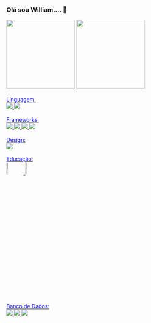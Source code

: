 ### Olá sou William.... 👋

<!--
**william091983/william091983** is a ✨ _special_ ✨ repository because its `README.md` (this file) appears on your GitHub profile.

Here are some ideas to get you started:

- 🔭 I’m currently working on ...
- 🌱 I’m currently learning ...
- 👯 I’m looking to collaborate on ...
- 🤔 I’m looking for help with ...
- 💬 Ask me about ...
- 📫 How to reach me: ...
- 😄 Pronouns: ...
- ⚡ Fun fact: ...
-->



<div>
<a href="https://github-readme-stats.vercel.app/api?username=william091983&show_icons=true&theme=radical"/>
<img height="180em" src="https://github-readme-stats.vercel.app/api/top-langs/?username=william091983&layout=compact&langs_count=7&theme=tokyonight"/>
<img height="180em" src="https://github-readme-stats.vercel.app/api?username=william091983&show_icons=true&theme=tokyonight&amp&include_all_commits=true&count_private=true"/>
</div>
  
<div>
  <br /><font color="blue">Linguagem: <br /></font> 
   <img src="https://img.shields.io/badge/.NET-5C2D91?style=for-the-badge&logo=.net&logoColor=white"/>
   <img src="https://img.shields.io/badge/HTML-239120?style=for-the-badge&logo=html5&logoColor=white"/>
</div>

<div>
 <br /><font color="blue">Frameworks: <br /></font> 
  <img src="https://img.shields.io/badge/Visual_Studio-5C2D91?style=for-the-badge&logo=visual%20studio&logoColor=white"/>
  <img src="https://img.shields.io/badge/sublime_text-%23575757.svg?&style=for-the-badge&logo=sublime-text&logoColor=important"/>
  <img src="https://img.shields.io/badge/Visual_Studio_Code-0078D4?style=for-the-badge&logo=visual%20studio%20code&logoColor=white"/>
  <img src="https://img.shields.io/badge/Angular-DD0031?style=for-the-badge&logo=angular&logoColor=white"/>
</div>

<div>
<br /><font color="blue">Design: <br /></font>
<img src="https://img.shields.io/badge/Figma-F24E1E?style=for-the-badge&logo=figma&logoColor=white"/>
</div>

<div>
<br /><font color="blue">Educação: <br /></font>
<img src="https://bkpsitecpsnew.blob.core.windows.net/uploadsitecps/sites/20/2022/11/fatec_garca.png" width="9%" />
<img src="https://www.univem.edu.br/img/site/logo.png" width="9%"/>
<!--<img src="https://img.shields.io/badge/Udemy-EC5252?style=for-the-badge&logo=Udemy&logoColor=white"/>
<img src="https://img.shields.io/badge/Duolingo-58CC02?style=for-the-badge&logo=Duolingo&logoColor=white"/>
</div>-->

<div>
<br /><font color="blue">Banco de Dados: <br /></font>
<img src="https://img.shields.io/badge/MariaDB-003545?style=for-the-badge&logo=mariadb&logoColor=white"/>
<img src="https://img.shields.io/badge/MySQL-005C84?style=for-the-badge&logo=mysql&logoColor=white"/>
<img src="https://img.shields.io/badge/PostgreSQL-316192?style=for-the-badge&logo=postgresql&logoColor=white"/>
</div>


